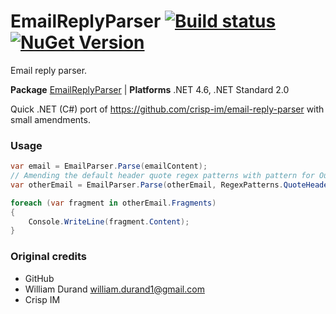 # EmailReplyParser [![Build status](https://ci.appveyor.com/api/projects/status/egn8m4a0iqeq6ib0?svg=true)](https://ci.appveyor.com/project/jokokko/emailreplyparser) [![NuGet Version](http://img.shields.io/nuget/v/EmailReplyParser.svg?style=flat)](https://www.nuget.org/packages/EmailReplyParser/)
Email reply parser.

**Package** [EmailReplyParser](https://www.nuget.org/packages/EmailReplyParser) | **Platforms** .NET 4.6, .NET Standard 2.0

Quick .NET (C#) port of https://github.com/crisp-im/email-reply-parser with small amendments.

### Usage
```csharp
var email = EmailParser.Parse(emailContent);
// Amending the default header quote regex patterns with pattern for Outlook displaynames...
var otherEmail = EmailParser.Parse(otherEmail, RegexPatterns.QuoteHeadersRegex.Concat(new [] {new Regex( @"^\s*(From\s?:.+\s?(\[|\().+(\]|\)))", RegexOptions.Compiled)} ).ToArray());

foreach (var fragment in otherEmail.Fragments)
{
    Console.WriteLine(fragment.Content);
}
```

### Original credits

* GitHub
* William Durand <william.durand1@gmail.com>
* Crisp IM
